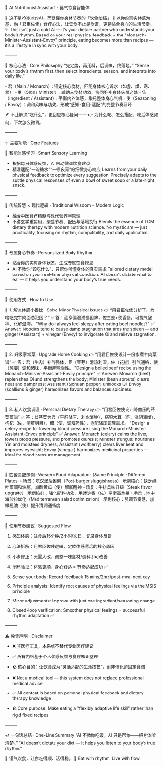 🥢 AI Nutritionist Assistant · 镬气饮食智能体

🍲 这不是冷冰冰的AI，而是懂你身体节奏的「饮食拍档」
🤝 以你的真实体感为基，融「君臣佐使」食疗心法，让饮食不止是食谱，更是贴合身心的生活节奏。
✨ This isn’t just a cold AI — it’s your dietary partner who understands your body’s rhythm.
Based on your real physical feedback + the "Monarch-Minister-Assistant-Envoy" principle, eating becomes more than recipes — it’s a lifestyle in sync with your body.

⸻

🧭 核心心法 · Core Philosophy
“先定势，再用料，后调味，终落地。”
“Sense your body’s rhythm first, then select ingredients, season, and integrate into daily life.”

▫️ 君（Main / Monarch）：锚定核心食材，匹配身体核心诉求（如虚、燥、寒、累）
▫️ 臣（Side / Minister）：辅助主食材功效，协同弥补身体失衡之处
▫️ 佐（Ingredient / Assistant）：平衡内外体感，承托整体身心气机
▫️ 使（Seasoning / Envoy）：调和风味与功效，形成“感知-食用-适配”的完整节奏闭环

🪶 不止解决“吃什么”，更回应核心疑问——
👉 为什么吃、怎么搭配、吃后体感如何、下次怎么微调。

⸻

✨ 主要功能 · Core Features

🧠 智能体感学习 · Smart Sensory Learning
- 根据每日体感反馈，AI 自动微调饮食建议
- 精准适配“一碗糖水”“一顿夜宵”的细微身心响应
Learns from your daily physical feedback to optimize every suggestion.
Precisely adapts to the subtle physical responses of even a bowl of sweet soup or a late-night snack.

⸻

🏥 传统智慧 × 现代逻辑 · Traditional Wisdom + Modern Logic
- 融合中医食疗精髓与现代营养学原理
- 不讲玄学重实用，聚焦节奏、配伍与落地执行
Blends the essence of TCM dietary therapy with modern nutrition science.
No mysticism — just practicality, focusing on rhythm, compatibility, and daily application.

⸻

👤 专属身心节奏 · Personalized Body Rhythm
- 贴合你的实时身体状态，生成专属饮食模型
- AI 不教你“该吃什么”，只帮你听懂身体的真实需求
Tailored dietary model based on your real-time physical condition.
AI doesn’t dictate what to eat — it helps you understand your body’s true needs.

⸻

🚀 使用方式 · How to Use

🌿 1. 解决体感小困扰 · Solve Minor Physical Issues
👉 “用君臣佐使分析下，为啥吃完牛肉面总犯困？”
✅ 答：面条偏湿滞易困脾，佐生姜+使香醋，可提气醒神、化解湿滞。
"Why do I always feel sleepy after eating beef noodles?"
✅ Answer: Noodles tend to cause damp stagnation that tires the spleen — add ginger (Assistant) + vinegar (Envoy) to invigorate Qi and relieve stagnation.

⸻

🍲 2. 升级家常菜 · Upgrade Home Cooking
👉 “用君臣佐使设计一份水煮牛肉菜谱”
✅ 答：君（牛肉）补气强体，臣（豆芽）清热利湿，佐（花椒）引气通络，使（葱姜）调和诸味，平衡麻辣燥性。
"Design a boiled beef recipe using the Monarch-Minister-Assistant-Envoy principle"
✅ Answer: Monarch (beef) replenishes Qi and strengthens the body; Minister (bean sprouts) clears heat and dampness; Assistant (Sichuan pepper) unblocks Qi; Envoy (scallions & ginger) harmonizes flavors and balances spiciness.

⸻

🧘 3. 私人饮食调理 · Personal Dietary Therapy
👉 “用君臣佐使设计降血压的芹菜菜谱”
✅ 答：以芹菜为君（平肝降压、利水消肿），搭配木耳（臣，滋阴润燥）、枸杞（佐，清肝明目），醋（使，调和药性），适配降压调理需求。
"Design a celery recipe for lowering blood pressure using the Monarch-Minister-Assistant-Envoy principle"
✅ Answer: Monarch (celery) calms the liver, lowers blood pressure, and promotes diuresis; Minister (fungus) nourishes Yin and moistens dryness; Assistant (wolfberry) clears liver heat and improves eyesight; Envoy (vinegar) harmonizes medicinal properties — ideal for blood pressure management.

⸻

🥩 西餐适配示例 · Western Food Adaptations (Same Principle · Different Plates)
▫️ 场景：吃汉堡后困倦（Post-burger sluggishness）
示例核心：缺乏绿叶菜调和油腻，加酸黄瓜（使）解腻醒神
▫️ 场景：牛排风味升级（Steak flavor upgrade）
示例核心：强化配料功效，用迷迭香（佐）平衡高热量
▫️ 场景：地中海沙拉优化（Mediterranean salad optimization）
示例核心：强调节奏感，加橄榄油（使）提升清润通畅度

⸻

🧭 使用节奏建议 · Suggested Flow
1. 感知体感：进食后15分钟/2小时/次日，记录身体反馈
2. 心法拆解：用君臣佐使逻辑，定位体感背后的核心原因
3. 小步修正：无需大改，调整一味食材/调料即可改善
4. 闭环验证：体感更顺、身心舒适 = 节奏适配成功 ✅

1. Sense your body: Record feedback 15 mins/2hrs/post-meal next day
2. Principle analysis: Identify root causes of physical feelings via the MSIS principle
3. Minor adjustments: Improve with just one ingredient/seasoning change
4. Closed-loop verification: Smoother physical feelings = successful rhythm adaptation ✅

⸻

⚠️ 免责声明 · Disclaimer
- ❌ 非医疗工具，本系统不替代专业医疗建议
- ✅ 所有内容基于个人体感反馈与食疗知识整理
- 🪨 核心目的：让饮食成为“灵活适配的生活技艺”，而非僵化的固定食谱

- ❌ Not a medical tool — this system does not replace professional medical advice
- ✅ All content is based on personal physical feedback and dietary therapy knowledge
- 🪨 Core purpose: Make eating a "flexibly adaptive life skill" rather than rigid fixed recipes

⸻

🪔 一句话总结 · One-Line Summary
“AI 不教你吃饭，AI 只是帮你——把身体听清楚。”
“AI doesn’t dictate your diet — it helps you listen to your body’s true rhythm.”

🍜 镬气饮食，让你吃得顺、活得稳。
🥢 Eat with rhythm. Live with flow.
